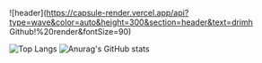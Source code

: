 ![header](https://capsule-render.vercel.app/api?type=wave&color=auto&height=300&section=header&text=drimh Github!%20render&fontSize=90)


![Top Langs](https://github-readme-stats.vercel.app/api/top-langs/?username=drimh&layout=compact&theme=dracula)
![Anurag's GitHub stats](https://github-readme-stats.vercel.app/api?username=drimh&show_icons=true&theme=dracula)
